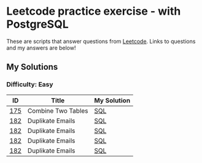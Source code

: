 # Leetcode practice exercise - with PostgreSQL

These are scripts that answer questions from [Leetcode](https://leetcode.com/problemset/). Links to questions and my answers are below!

## My Solutions

### Difficulty: Easy

| ID | Title | My Solution |
| --- | --- | --- |
| [175](https://leetcode.com/problems/combine-two-tables/description/) |Combine Two Tables| [SQL](Easy/175_Combine_Two_Tables.sql)
| [182](https://leetcode.com/problems/duplicate-emails/) |Duplikate Emails | [SQL](Easy/182_Duplicate_Emails.sql)
| [182](https://leetcode.com/problems/duplicate-emails/) |Duplikate Emails | [SQL](Easy/182_Duplicate_Emails.sql)
| [182](https://leetcode.com/problems/duplicate-emails/) |Duplikate Emails | [SQL](Easy/182_Duplicate_Emails.sql)
| [182](https://leetcode.com/problems/duplicate-emails/) |Duplikate Emails | [SQL](Easy/182_Duplicate_Emails.sql)

